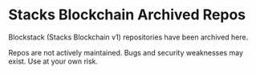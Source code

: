 # Stacks Blockchain Archived Repos

Blockstack (Stacks Blockchain v1) repositories have been archived here. 

Repos are not actively maintained. Bugs and security weaknesses may exist. Use at your own risk.
